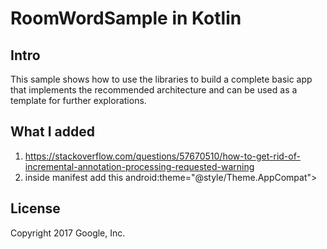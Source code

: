# RoomWordSample in Kotlin
## Intro
This sample shows how to use the libraries to build 
a complete basic app that implements the recommended architecture and can be used as a template for further explorations.

## What I added 
1. https://stackoverflow.com/questions/57670510/how-to-get-rid-of-incremental-annotation-processing-requested-warning
1. inside manifest add this android:theme="@style/Theme.AppCompat">

## License
Copyright 2017 Google, Inc.
